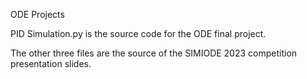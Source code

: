 ODE Projects

PID Simulation.py is the source code for the ODE final project.

The other three files are the source of the SIMIODE 2023 competition presentation slides.
